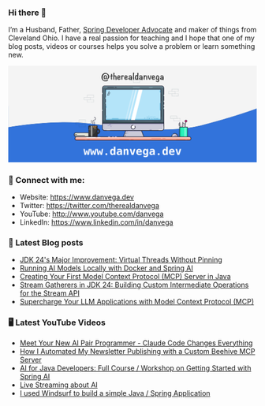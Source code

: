 ### Hi there 👋

I’m a Husband, Father, [Spring Developer Advocate](https://tanzu.vmware.com/developer/advocates/) and maker of things from Cleveland Ohio. I have a real passion for teaching and I hope that one of my blog posts, videos or courses helps you solve a problem or learn something new.

![Profile Header](./github_profile_header.png)

### 🤝 Connect with me:

- Website: https://www.danvega.dev
- Twitter: https://twitter.com/therealdanvega
- YouTube: http://www.youtube.com/danvega
- LinkedIn: https://www.linkedin.com/in/danvega

### 📝 Latest Blog posts

<!-- BLOG-POST-LIST:START -->
- [JDK 24's Major Improvement: Virtual Threads Without Pinning](https://www.danvega.dev/blog/jdk-24-virtual-threads-without-pinning)
- [Running AI Models Locally with Docker and Spring AI](https://www.danvega.dev/blog/docker-model-runner)
- [Creating Your First Model Context Protocol (MCP) Server in Java](https://www.danvega.dev/blog/creating-your-first-mcp-server-java)
- [Stream Gatherers in JDK 24: Building Custom Intermediate Operations for the Stream API](https://www.danvega.dev/blog/stream-gatherers)
- [Supercharge Your LLM Applications with Model Context Protocol (MCP)](https://www.danvega.dev/blog/model-context-protocol-introduction)<!-- BLOG-POST-LIST:END -->

### 🖥 Latest YouTube Videos

<!-- YOUTUBE:START -->
- [Meet Your New AI Pair Programmer - Claude Code Changes Everything](https://www.youtube.com/watch?v=-jYlp2oJh_o)
- [How I Automated My Newsletter Publishing with a Custom Beehive MCP Server](https://www.youtube.com/watch?v=bP9dhrI1wKA)
- [AI for Java Developers: Full Course / Workshop on Getting Started with Spring AI](https://www.youtube.com/watch?v=FzLABAppJfM)
- [Live Streaming about AI](https://www.youtube.com/watch?v=3-FVs8Pk6vM)
- [I used Windsurf to build a simple Java / Spring Application](https://www.youtube.com/watch?v=XkRM4eO885I)
<!-- YOUTUBE:END -->
